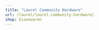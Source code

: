 ```yaml
---
title: "Laurel Community Hardware"
url: /laurel/laurel-community-hardware/
shop: Eisenwaren
---
```

